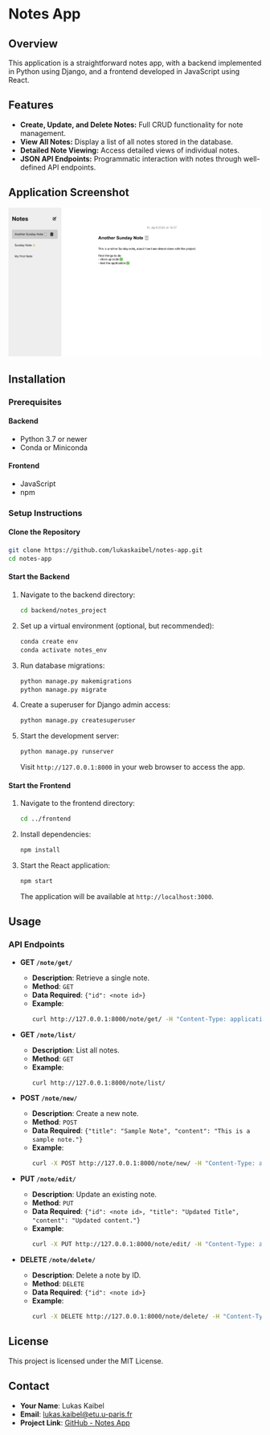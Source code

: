 # Notes App

## Overview

This application is a straightforward notes app, with a backend implemented in Python using Django, and a frontend developed in JavaScript using React.

## Features

- **Create, Update, and Delete Notes:** Full CRUD functionality for note management.
- **View All Notes:** Display a list of all notes stored in the database.
- **Detailed Note Viewing:** Access detailed views of individual notes.
- **JSON API Endpoints:** Programmatic interaction with notes through well-defined API endpoints.

## Application Screenshot

![Application Screenshot](images/application-screenshot.png)

## Installation

### Prerequisites

#### Backend

- Python 3.7 or newer
- Conda or Miniconda

#### Frontend

- JavaScript
- npm

### Setup Instructions

#### Clone the Repository

```bash
git clone https://github.com/lukaskaibel/notes-app.git
cd notes-app
```

#### Start the Backend

1. Navigate to the backend directory:

   ```bash
   cd backend/notes_project
   ```

2. Set up a virtual environment (optional, but recommended):

   ```bash
   conda create env
   conda activate notes_env
   ```

3. Run database migrations:

   ```bash
   python manage.py makemigrations
   python manage.py migrate
   ```

4. Create a superuser for Django admin access:

   ```bash
   python manage.py createsuperuser
   ```

5. Start the development server:
   ```bash
   python manage.py runserver
   ```
   Visit `http://127.0.0.1:8000` in your web browser to access the app.

#### Start the Frontend

1. Navigate to the frontend directory:

   ```bash
   cd ../frontend
   ```

2. Install dependencies:

   ```bash
   npm install
   ```

3. Start the React application:
   ```bash
   npm start
   ```
   The application will be available at `http://localhost:3000`.

## Usage

### API Endpoints

- **GET `/note/get/`**

  - **Description**: Retrieve a single note.
  - **Method**: `GET`
  - **Data Required**: `{"id": <note id>}`
  - **Example**:
    ```bash
    curl http://127.0.0.1:8000/note/get/ -H "Content-Type: application/json" -d '{"id": 1}'
    ```

- **GET `/note/list/`**

  - **Description**: List all notes.
  - **Method**: `GET`
  - **Example**:
    ```bash
    curl http://127.0.0.1:8000/note/list/
    ```

- **POST `/note/new/`**

  - **Description**: Create a new note.
  - **Method**: `POST`
  - **Data Required**: `{"title": "Sample Note", "content": "This is a sample note."}`
  - **Example**:
    ```bash
    curl -X POST http://127.0.0.1:8000/note/new/ -H "Content-Type: application/json" -d '{"title": "New Note", "content": "Content of new note."}'
    ```

- **PUT `/note/edit/`**

  - **Description**: Update an existing note.
  - **Method**: `PUT`
  - **Data Required**: `{"id": <note id>, "title": "Updated Title", "content": "Updated content."}`
  - **Example**:
    ```bash
    curl -X PUT http://127.0.0.1:8000/note/edit/ -H "Content-Type: application/json" -d '{"id": 1, "title": "Updated Title", "content": "Updated content of the note."}'
    ```

- **DELETE `/note/delete/`**
  - **Description**: Delete a note by ID.
  - **Method**: `DELETE`
  - **Data Required**: `{"id": <note id>}`
  - **Example**:
    ```bash
    curl -X DELETE http://127.0.0.1:8000/note/delete/ -H "Content-Type: application/json" -d '{"id": 1}'
    ```

## License

This project is licensed under the MIT License.

## Contact

- **Your Name**: Lukas Kaibel
- **Email**: lukas.kaibel@etu.u-paris.fr
- **Project Link**: [GitHub - Notes App](https://github.com/lukaskaibel/notes-app.git)
